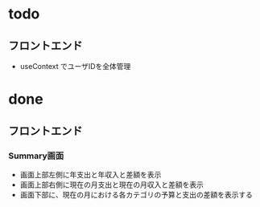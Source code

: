 # todo
## フロントエンド
- useContext でユーザIDを全体管理

# done
## フロントエンド
### Summary画面
- 画面上部左側に年支出と年収入と差額を表示
- 画面上部右側に現在の月支出と現在の月収入と差額を表示
- 画面下部に、現在の月における各カテゴリの予算と支出の差額を表示する
